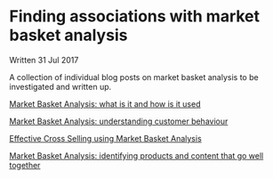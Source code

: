# Finding associations with market basket analysis

Written 31 Jul 2017

A collection of individual blog posts on market basket analysis to be investigated and written up.

[Market Basket Analysis: what is it and how is it used](http://www.albionresearch.com/data_mining/market_basket.php)

[Market Basket Analysis: understanding customer behaviour](https://select-statistics.co.uk/blog/market-basket-analysis-understanding-customer-behaviour/)

[Effective Cross Selling using Market Basket Analysis](https://www.analyticsvidhya.com/blog/2014/08/effective-cross-selling-market-basket-analysis/)

[Market Basket Analysis: identifying products and content that go well together](https://discourse.snowplowanalytics.com/t/market-basket-analysis-identifying-products-and-content-that-go-well-together/1132)
